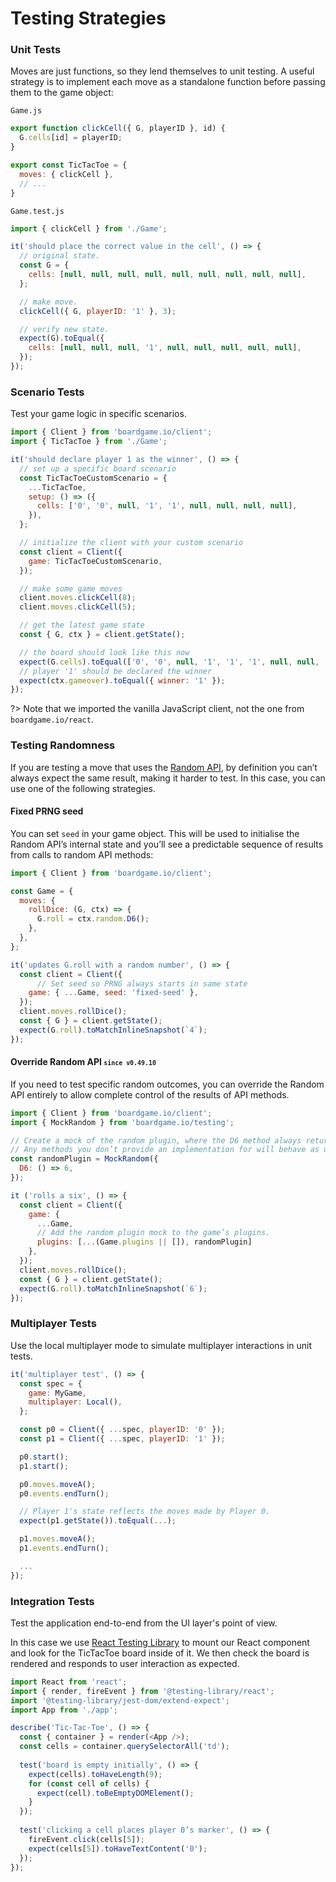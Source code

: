# Testing Strategies

### Unit Tests

Moves are just functions, so they lend themselves to unit testing.
A useful strategy is to implement each move as a standalone function
before passing them to the game object:

`Game.js`

```js
export function clickCell({ G, playerID }, id) {
  G.cells[id] = playerID;
}

export const TicTacToe = {
  moves: { clickCell },
  // ...
}
```

`Game.test.js`

```js
import { clickCell } from './Game';

it('should place the correct value in the cell', () => {
  // original state.
  const G = {
    cells: [null, null, null, null, null, null, null, null, null],
  };

  // make move.
  clickCell({ G, playerID: '1' }, 3);

  // verify new state.
  expect(G).toEqual({
    cells: [null, null, null, '1', null, null, null, null, null],
  });
});
```

### Scenario Tests

Test your game logic in specific scenarios.

```js
import { Client } from 'boardgame.io/client';
import { TicTacToe } from './Game';

it('should declare player 1 as the winner', () => {
  // set up a specific board scenario
  const TicTacToeCustomScenario = {
    ...TicTacToe,
    setup: () => ({
      cells: ['0', '0', null, '1', '1', null, null, null, null],
    }),
  };

  // initialize the client with your custom scenario
  const client = Client({
    game: TicTacToeCustomScenario,
  });

  // make some game moves
  client.moves.clickCell(8);
  client.moves.clickCell(5);

  // get the latest game state
  const { G, ctx } = client.getState();

  // the board should look like this now
  expect(G.cells).toEqual(['0', '0', null, '1', '1', '1', null, null, '0']);
  // player '1' should be declared the winner
  expect(ctx.gameover).toEqual({ winner: '1' });
});
```

?> Note that we imported the vanilla JavaScript client, not the
one from `boardgame.io/react`.

### Testing Randomness

If you are testing a move that uses the [Random API](/random), by definition
you can’t always expect the same result, making it harder to test. In this
case, you can use one of the following strategies.

#### Fixed PRNG seed

You can set `seed` in your game object. This will be used to initialise the
Random API’s internal state and you’ll see a predictable sequence of results
from calls to random API methods:

```js
import { Client } from 'boardgame.io/client';

const Game = {
  moves: {
    rollDice: (G, ctx) => {
      G.roll = ctx.random.D6();
    },
  },
};

it('updates G.roll with a random number', () => {
  const client = Client({
      // Set seed so PRNG always starts in same state
    game: { ...Game, seed: 'fixed-seed' },
  });
  client.moves.rollDice();
  const { G } = client.getState();
  expect(G.roll).toMatchInlineSnapshot(`4`);
});
```

#### Override Random API <small>`since v0.49.10`</small>

If you need to test specific random outcomes, you can override the Random
API entirely to allow complete control of the results of API methods.

```js
import { Client } from 'boardgame.io/client';
import { MockRandom } from 'boardgame.io/testing';

// Create a mock of the random plugin, where the D6 method always returns 6.
// Any methods you don’t provide an implementation for will behave as usual.
const randomPlugin = MockRandom({
  D6: () => 6,
});

it ('rolls a six', () => {
  const client = Client({
    game: {
      ...Game,
      // Add the random plugin mock to the game’s plugins.
      plugins: [...(Game.plugins || []), randomPlugin]
    },
  });
  client.moves.rollDice();
  const { G } = client.getState();
  expect(G.roll).toMatchInlineSnapshot(`6`);
});
```

### Multiplayer Tests

Use the local multiplayer mode to simulate multiplayer interactions
in unit tests.

```js
it('multiplayer test', () => {
  const spec = {
    game: MyGame,
    multiplayer: Local(),
  };

  const p0 = Client({ ...spec, playerID: '0' });
  const p1 = Client({ ...spec, playerID: '1' });

  p0.start();
  p1.start();

  p0.moves.moveA();
  p0.events.endTurn();

  // Player 1's state reflects the moves made by Player 0.
  expect(p1.getState()).toEqual(...);

  p1.moves.moveA();
  p1.events.endTurn();

  ...
});
```

### Integration Tests

Test the application end-to-end from the UI layer's point of view.

In this case we use [React Testing Library](https://testing-library.com/docs/react-testing-library/intro/)
to mount our React component and look for the TicTacToe board inside of it.
We then check the board is rendered and responds to user interaction as expected.

```js
import React from 'react';
import { render, fireEvent } from '@testing-library/react';
import '@testing-library/jest-dom/extend-expect';
import App from './app';

describe('Tic-Tac-Toe', () => {
  const { container } = render(<App />);
  const cells = container.querySelectorAll('td');
  
  test('board is empty initially', () => {
    expect(cells).toHaveLength(9);
    for (const cell of cells) {
      expect(cell).toBeEmptyDOMElement();
    }
  });
  
  test('clicking a cell places player 0’s marker', () => {
    fireEvent.click(cells[5]);
    expect(cells[5]).toHaveTextContent('0');
  });
});
```
